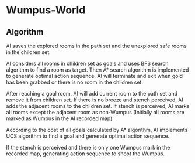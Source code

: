 # Wumpus-World
## Algorithm
AI saves the explored rooms in the path set and the unexplored safe rooms in the children set.


AI considers all rooms in children set as goals and uses BFS search algorithm to find a room as target. Then A* search algorithm is implemented to generate optimal action sequence. AI will terminate and exit when gold has been grabbed or there is no room in the children set.


After reaching a goal room, AI will add current room to the path set and remove it from children set. If there is no breeze and stench perceived, AI adds the adjacent rooms to the children set. If stench is perceived, AI marks all rooms except the adjacent room as non-Wumpus (Initially all rooms are marked as Wumpus in the AI recorded map). 


According to the cost of all goals calculated by A* algorithm, AI implements UCS algorithm to find a goal and generate optimal action sequence.


If the stench is perceived and there is only one Wumpus mark in the recorded map, generating action sequence to shoot the Wumpus.
